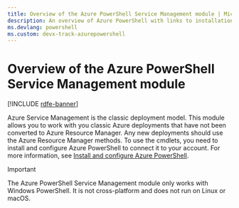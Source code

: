 ```yaml
---
title: Overview of the Azure PowerShell Service Management module | Microsoft Docs
description: An overview of Azure PowerShell with links to installation and configuration.
ms.devlang: powershell
ms.custom: devx-track-azurepowershell
---
```


# Overview of the Azure PowerShell Service Management module

[!INCLUDE [rdfe-banner](../../includes/rdfe-banner.md)]

Azure Service Management is the classic deployment model. This module allows you to work with you
classic Azure deployments that have not been converted to Azure Resource Manager. Any new
deployments should use the Azure Resource Manager methods. To use the cmdlets, you need to install
and configure Azure PowerShell to connect it to your account. For more information, see
[Install and configure Azure PowerShell](install-azure-ps.md).

> [!IMPORTANT]
> The Azure PowerShell Service Management module only works with Windows PowerShell. It is not
> cross-platform and does not run on Linux or macOS.
